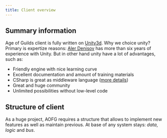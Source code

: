 ```yaml
---
title: Client overview
---
```


## Summary information
Age of Guilds client is fully written on [Unity3d]. Why we choice unity? Primary is expertize reasons: [Aler Denisov](@alerdenisov) has more than six years of experience with Unity. But in other hand unity have a lot of advantages, such as:
- Friendly engine with nice learning curve
- Excellent documentation and amount of training materials
- CSharp is great as middleware language ([more details][csharp])
- Great and huge community
- Unlimited possibilities without low-level code


## Structure of client
As a huge project, AOFG requires a structure that allows to implement new features as well as maintain previous. At base of any system stays: _data_, _logic_ and _bus_. 

[Unity3d]:https://unity3d.com
[csharp]:#CSharp